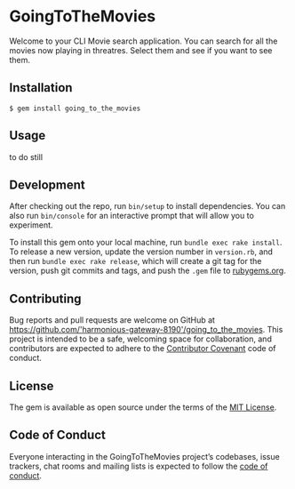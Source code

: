 # GoingToTheMovies

Welcome to your CLI Movie search application. You can search for all the movies now playing in threatres. Select them and see if you want to see them.

## Installation

    $ gem install going_to_the_movies

## Usage

to do still

## Development

After checking out the repo, run `bin/setup` to install dependencies. You can also run `bin/console` for an interactive prompt that will allow you to experiment.

To install this gem onto your local machine, run `bundle exec rake install`. To release a new version, update the version number in `version.rb`, and then run `bundle exec rake release`, which will create a git tag for the version, push git commits and tags, and push the `.gem` file to [rubygems.org](https://rubygems.org).

## Contributing

Bug reports and pull requests are welcome on GitHub at https://github.com/'harmonious-gateway-8190'/going_to_the_movies. This project is intended to be a safe, welcoming space for collaboration, and contributors are expected to adhere to the [Contributor Covenant](http://contributor-covenant.org) code of conduct.

## License

The gem is available as open source under the terms of the [MIT License](https://opensource.org/licenses/MIT).

## Code of Conduct

Everyone interacting in the GoingToTheMovies project’s codebases, issue trackers, chat rooms and mailing lists is expected to follow the [code of conduct](https://github.com/'harmonious-gateway-8190'/going_to_the_movies/blob/master/CODE_OF_CONDUCT.md).
